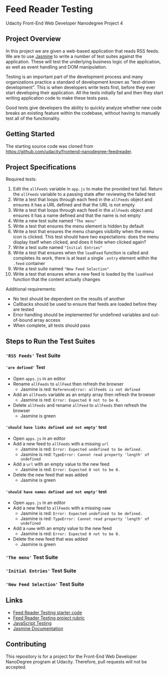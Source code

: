 # Feed Reader Testing

Udacity Front-End Web Developer Nanodegree Project 4

## Project Overview

In this project we are given a web-based application that reads RSS feeds. We are to use [Jasmine](http://jasmine.github.io/) to write a number of test suites against the application. These will test the underlying business logic of the application, as well as event handling and DOM manipulation.

Testing is an important part of the development process and many organizations practice a standard of development known as "test-driven development". This is when developers write tests first, before they ever start developing their application. All the tests initially fail and then they start writing application code to make these tests pass.

Good tests give developers the ability to quickly analyze whether new code breaks an existing feature within the codebase, without having to manually test all of the functionality.

## Getting Started

The starting source code was cloned from <https://github.com/udacity/frontend-nanodegree-feedreader>.

## Project Specifications

Required tests:

1. Edit the `allFeeds` variable in `app.js` to make the provided test fail. Return the `allFeeds` variable to a passing state after reviewing the failed test
2. Write a test that loops through each feed in the `allFeeds` object and ensures it has a URL defined and that the URL is not empty
3. Write a test that loops through each feed in the `allFeeds` object and ensures it has a name defined and that the name is not empty
4. Write a new test suite named `"The menu"`
5. Write a test that ensures the menu element is hidden by default
6. Write a test that ensures the menu changes visibility when the menu icon is clicked. This test should have two expectations: does the menu display itself when clicked, and does it hide when clicked again?
7. Write a test suite named `"Initial Entries"`
8. Write a test that ensures when the `loadFeed` function is called and completes its work, there is at least a single `.entry` element within the `.feed` container
9. Write a test suite named `"New Feed Selection"`
10. Write a test that ensures when a new feed is loaded by the `loadFeed` function that the content actually changes

Additional requirements:

- No test should be dependent on the results of another
- Callbacks should be used to ensure that feeds are loaded before they are tested
- Error handling should be implemented for undefined variables and out-of-bound array access
- When complete, all tests should pass

## Steps to Run the Test Suites

### `'RSS Feeds'` Test Suite

#### `'are defined'` Test

- Open `apps.js` in an editor
- Rename `allFeeds` to `allFeed` then refresh the browser
  - Jasmine is red: `ReferenceError: allFeeds is not defined`
- Add an `allFeeds` variable as an empty array then refresh the browser
  - Jasmine is red: `Error: Expected 0 not to be 0.`
- Delete `allFeeds` and rename `allFeed` to `allFeeds` then refresh the browser
  - Jasmine is green

#### `'should have links defined and not empty'` test

- Open `apps.js` in an editor
- Add a new feed to `allFeeds` with a missing `url`
  - Jasmine is red: `Error: Expected undefined to be defined.`
  - Jasmine is red: `TypeError: Cannot read property 'length' of undefined`
- Add a `url` with an empty value to the new feed
  - Jasmine is red: `Error: Expected 0 not to be 0.`
- Delete the new feed that was added
  - Jasmine is green

#### `'should have names defined and not empty'` test

- Open `apps.js` in an editor
- Add a new feed to `allFeeds` with a missing `name`
  - Jasmine is red: `Error: Expected undefined to be defined.`
  - Jasmine is red: `TypeError: Cannot read property 'length' of undefined`
- Add a `name` with an empty value to the new feed
  - Jasmine is red: `Error: Expected 0 not to be 0.`
- Delete the new feed that was added
  - Jasmine is green

### `'The menu'` Test Suite

### `'Initial Entries'` Test Suite

### `'New Feed Selection'` Test Suite

## Links

- [Feed Reader Testing starter code](https://github.com/udacity/frontend-nanodegree-feedreader)
- [Feed Reader Testing project rubric](https://review.udacity.com/#!/rubrics/18/view)
- [JavaScript Testing](https://www.udacity.com/course/javascript-testing--ud549)
- [Jasmine Documentation](http://jasmine.github.io)

## Contributing

This repository is for a project for the Front-End Web Developer NanoDegree program at Udacity. Therefore, pull requests will not be accepted.
